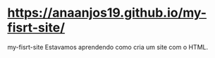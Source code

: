 #  https://anaanjos19.github.io/my-fisrt-site/ 
my-fisrt-site
Estavamos aprendendo como cria um site com o HTML.
